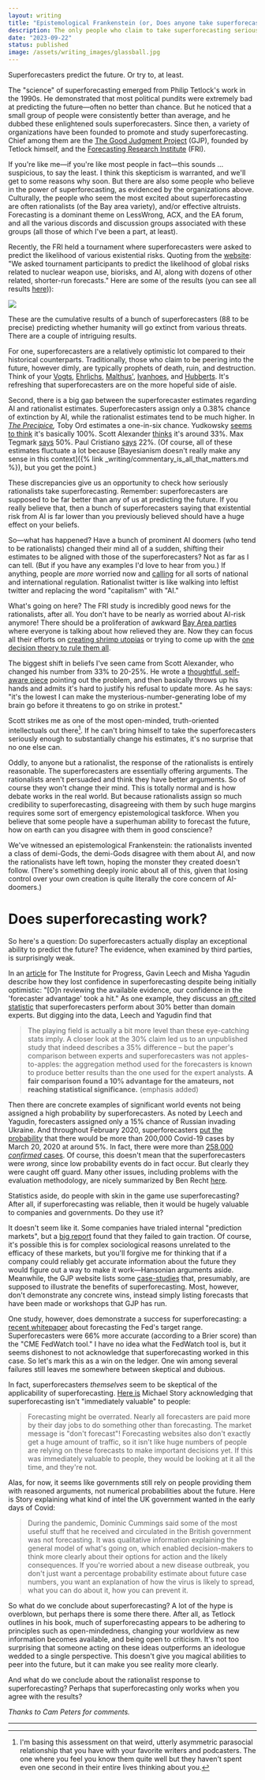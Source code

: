 ```yaml
---
layout: writing
title: "Epistemological Frankenstein (or, Does anyone take superforecasting seriously?)"
description: The only people who claim to take superforecasting seriously abandon it when the going gets tough 
date: "2023-09-22" 
status: published
image: /assets/writing_images/glassball.jpg
---
```




Superforecasters predict the future. Or try to, at least.

The "science" of superforecasting emerged from Philip Tetlock's work in the 1990s. He demonstrated that most political pundits were extremely bad at predicting the future—often no better than chance. But he noticed that a small group of people were consistently better than average, and he dubbed these enlightened souls superforecasters. Since then, a variety of organizations have been founded to promote and study superforecasting. Chief among them are the [The Good Judgment Project](https://goodjudgment.com/) (GJP), founded by Tetlock himself, and the [Forecasting Research Institute](https://forecastingresearch.org/) (FRI).

If you're like me—if you're like most people in fact—this sounds ... suspicious, to say the least. I think this skepticism is warranted, and we'll get to some reasons why soon. But there are also some people who believe in the power of superforecasting, as evidenced by the organizations above. Culturally, the people who seem the most excited about superforecasting are often rationalists (of the Bay area variety), and/or effective altruists. Forecasting is a dominant theme on LessWrong, ACX, and the EA forum, and all the various discords and discussion groups associated with these groups (all those of which I've been a part, at least).

Recently, the FRI held a tournament where superforecasters were asked to predict the likelihood of various existential risks. Quoting from the [website](https://forecastingresearch.org/news/results-from-the-2022-existential-risk-persuasion-tournament): "We asked tournament participants to predict the likelihood of global risks related to nuclear weapon use, biorisks, and AI, along with dozens of other related, shorter-run forecasts." Here are some of the results (you can see all results [here](https://static1.squarespace.com/static/635693acf15a3e2a14a56a4a/t/64abffe3f024747dd0e38d71/1688993798938/XPT.pdf))):

![](/assets/writing_images/superforecasting_table.png)

These are the cumulative results of a bunch of superforecasters (88 to be precise) predicting whether humanity will go extinct from various threats. There are a couple of intriguing results.

For one, superforecasters are a relatively optimistic lot compared to their historical counterparts. Traditionally, those who claim to be peering into the future, however dimly, are typically prophets of death, ruin, and destruction. Think of your [Vogts](https://en.wikipedia.org/wiki/Road_to_Survival), [Ehrlichs](https://en.wikipedia.org/wiki/Paul_R._Ehrlich), [Malthus'](https://en.wikipedia.org/wiki/Malthusianism), [Ivanhoes](https://vaclavsmil.com/wp-content/uploads/docs/smil-article-2006-worldwatch.pdf), and [Hubberts](https://spectrum.ieee.org/peak-oil-specimen-case-apocalypic-thinking). It's refreshing that superforecasters are on the more hopeful side of aisle. 

Second, there is a big gap between the superforecaster estimates regarding AI and rationalist estimates. Superforecasters assign only a 0.38% chance of extinction by AI, while the rationalist estimates tend to be much higher. In [_The Precipice_](https://www.amazon.com/s/?ie=UTF8&keywords=the+precipice&tag=googhydr-20&index=stripbooks&hvadid=241582478615&hvpos=&hvnetw=g&hvrand=9770591019384565647&hvpone=&hvptwo=&hvqmt=e&hvdev=c&hvdvcmdl=&hvlocint=&hvlocphy=1025202&hvtargid=kwd-911701772&ref=pd_sl_7789zjv6zw_e&hydadcr=15272_10334736)_,_ Toby Ord estimates a one-in-six chance. Yudkowsky [seems to think](https://www.lesswrong.com/posts/uMQ3cqWDPHhjtiesc/agi-ruin-a-list-of-lethalities) it's basically 100%. Scott Alexander [thinks](https://www.astralcodexten.com/p/why-i-am-not-as-much-of-a-doomer) it's around 33%. Max Tegmark [says](https://www.sciencetimes.com/articles/44128/20230603/artificial-intelligence-humanity-species-extinction.htm) 50%. Paul Cristiano [says](https://ai-alignment.com/my-views-on-doom-4788b1cd0c72) 22%. (Of course, all of these estimates fluctuate a lot because [Bayesianism doesn't really make any sense in this context]({% link _writing/commentary_is_all_that_matters.md %}), but you get the point.)

These discrepancies give us an opportunity to check how seriously rationalists take superforecasting. Remember: superforecasters are supposed to be far better than any of us at predicting the future. If you really believe that, then a bunch of superforecasters saying that existential risk from AI is far lower than you previously believed should have a huge effect on your beliefs.

So—what has happened? Have a bunch of prominent AI doomers (who tend to be rationalists) changed their mind all of a sudden, shifting their estimates to be aligned with those of the superforecasters? Not as far as I can tell. (But if you have any examples I'd love to hear from you.) If anything, people are _more_ worried now and [calling](https://80000hours.org/podcast/episodes/mustafa-suleyman-getting-washington-and-silicon-valley-to-tame-ai/) for all sorts of national and international regulation. Rationalist twitter is like walking into leftist twitter and replacing the word "capitalism" with "AI."

What's going on here? The FRI study is incredibly good news for the rationalists, after all. You don't have to be nearly as worried about AI-risk anymore! There should be a proliferation of awkward [Bay Area parties](https://www.astralcodexten.com/p/every-bay-area-house-party) where everyone is talking about how relieved they are. Now they can focus all their efforts on [creating shrimp utopias](https://www.shrimpwelfareproject.org/) or trying to come up with the [one decision theory to rule them all](https://www.lesswrong.com/posts/gHgs2e2J5azvGFatb/infra-bayesian-physicalism-a-formal-theory-of-naturalized).

The biggest shift in beliefs I've seen came from Scott Alexander, who changed his number from 33% to 20-25%. He wrote a [thoughtful, self-aware piece](https://www.astralcodexten.com/p/the-extinction-tournament) pointing out the problem, and then basically throws up his hands and admits it's hard to justify his refusal to update more. As he says: "it's the lowest I can make the mysterious-number-generating lobe of my brain go before it threatens to go on strike in protest."

Scott strikes me as one of the most open-minded, truth-oriented intellectuals out there[^1]. If he can't bring himself to take the superforecasters seriously enough to substantially change his estimates, it's no surprise that no one else can.

[^1]: I'm basing this assessment on that weird, utterly asymmetric parasocial relationship that you have with your favorite writers and podcasters. The one where you feel you know them quite well but they haven't spent even one second in their entire lives thinking about you.

Oddly, to anyone but a rationalist, the response of the rationalists is entirely reasonable. The superforecasters are essentially offering arguments. The rationalists aren't persuaded and think they have better arguments. So of course they won't change their mind. This is totally normal and is how debate works in the real world. But because rationalists assign so much credibility to superforecasting, disagreeing with them by such huge margins requires some sort of emergency epistemological taskforce. When you believe that some people have a superhuman ability to forecast the future, how on earth can you disagree with them in good conscience?

We've witnessed an epistemological Frankenstein: the rationalists invented a class of demi-Gods, the demi-Gods disagree with them about AI, and now the rationalists have left town, hoping the monster they created doesn't follow. (There's something deeply ironic about all of this, given that losing control over your own creation is quite literally the core concern of AI-doomers.)

# Does superforecasting work?

So here's a question: Do superforecasters actually display an exceptional ability to predict the future? The evidence, when examined by third parties, is surprisingly weak.

In an [article](https://progress.institute/can-policymakers-trust-forecasters/) for The Institute for Progress, Gavin Leech and Misha Yagudin describe how they lost confidence in superforecasting despite being initially optimistic: "[O]n reviewing the available evidence, our confidence in the 'forecaster advantage' took a hit." As one example, they discuss an [oft cited statistic](https://www.washingtonpost.com/opinions/david-ignatius-more-chatter-than-needed/2013/11/01/1194a984-425a-11e3-a624-41d661b0bb78_story.html) that superforecasters perform about 30% better than domain experts. But digging into the data, Leech and Yagudin find that

> The playing field is actually a bit more level than these eye-catching stats imply. A closer look at the 30% claim led us to an unpublished study that indeed describes a 35% difference – but the paper's comparison between experts and superforecasters was not apples-to-apples: the aggregation method used for the forecasters is known to produce better results than the one used for the expert analysts. **A fair comparison found a 10% advantage for the amateurs, not reaching statistical significance.** (emphasis added)

Then there are concrete examples of significant world events not being assigned a high probability by superforecasters. As noted by Leech and Yagudin, forecasters assigned only a 15% chance of Russian invading Ukraine. And throughout February 2020, superforecasters [put the probability](https://www.eurasiagroup.net/live-post/superforecaster-fridays-total-cases-coronavirus-reported-who-20-march-2020) that there would be more than 200,000 Covid-19 cases by March 20, 2020 at around 5%. In fact, there were more than [258,000 _confirmed_ cases](https://www.spglobal.com/en/research-insights/articles/covid-19-daily-update-march-20-2020). Of course, this doesn't mean that the superforecasters were _wrong_, since low probability events do in fact occur. But clearly they were caught off guard. Many other issues, including problems with the evaluation methodology, are nicely summarized by Ben Recht [here](https://argmin.substack.com/p/superforecasters-are-not-superheroes).

Statistics aside, do people with skin in the game use superforecasting? After all, if superforecasting was reliable, then it would be hugely valuable to companies and governments. Do they use it?

It doesn't seem like it. Some companies have trialed internal "prediction markets", but a [big report](https://forum.effectivealtruism.org/posts/dQhjwHA7LhfE8YpYF/prediction-markets-in-the-corporate-setting) found that they failed to gain traction. Of course, it's possible this is for complex sociological reasons unrelated to the efficacy of these markets, but you'll forgive me for thinking that if a company could reliably get accurate information about the future they would figure out a way to make it work—Hansonian arguments aside. Meanwhile, the GJP website lists some [case-studies](https://goodjudgment.com/resources/case-studies/) that, presumably, are supposed to illustrate the benefits of superforecasting. Most, however, don't demonstrate any concrete wins, instead simply listing forecasts that have been made or workshops that GJP has run.

One study, however, does demonstrate a success for superforecasting: a [recent whitepaper](https://goodjudgment.com/wp-content/uploads/2023/06/Superforecasting-the-Fed-Target-Rate_6_14_23.pdf) about forecasting the Fed's target range. Superforecasters were 66% more accurate (according to a Brier score) than the "CME FedWatch tool." I have no idea what the FedWatch tool is, but it seems dishonest to not acknowledge that superforecasting worked in this case. So let's mark this as a win on the ledger. One win among several failures still leaves me somewhere between skeptical and dubious.

In fact, superforecasters _themselves_ seem to be skeptical of the applicability of superforecasting. [Here is](https://www.samstack.io/p/five-questions-for-michael-story) Michael Story acknowledging that superforecasting isn't "immediately valuable" to people:

> Forecasting might be overrated. Nearly all forecasters are paid more by their day jobs to do something other than forecasting. The market message is "don't forecast"! Forecasting websites also don't exactly get a huge amount of traffic, so it isn't like huge numbers of people are relying on these forecasts to make important decisions yet. If this was immediately valuable to people, they would be looking at it all the time, and they're not.

Alas, for now, it seems like governments still rely on people providing them with reasoned arguments, not numerical probabilities about the future. Here is Story explaining what kind of intel the UK government wanted in the early days of Covid:

> During the pandemic, Dominic Cummings said some of the most useful stuff that he received and circulated in the British government was not forecasting. It was qualitative information explaining the general model of what's going on, which enabled decision-makers to think more clearly about their options for action and the likely consequences. If you're worried about a new disease outbreak, you don't just want a percentage probability estimate about future case numbers, you want an explanation of how the virus is likely to spread, what you can do about it, how you can prevent it.

So what do we conclude about superforecasting? A lot of the hype is overblown, but perhaps there is some there there. After all, as Tetlock outlines in his book, much of superforecasting appears to be adhering to principles such as open-mindedness, changing your worldview as new information becomes available, and being open to criticism. It's not too surprising that someone acting on these ideas outperforms an ideologue wedded to a single perspective. This doesn't give you magical abilities to peer into the future, but it can make you see reality more clearly.

And what do we conclude about the rationalist response to superforecasting? Perhaps that superforecasting only works when you agree with the results?

_Thanks to Cam Peters for comments._

---
